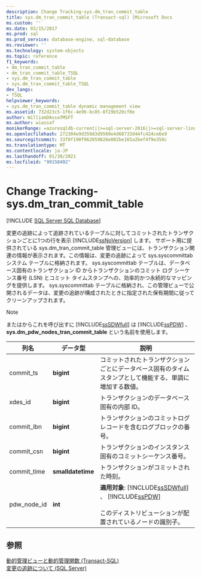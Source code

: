```yaml
---
description: Change Tracking-sys.dm_tran_commit_table
title: sys.dm_tran_commit_table (Transact-sql) |Microsoft Docs
ms.custom: ''
ms.date: 03/15/2017
ms.prod: sql
ms.prod_service: database-engine, sql-database
ms.reviewer: ''
ms.technology: system-objects
ms.topic: reference
f1_keywords:
- dm_tran_commit_table
- dm_tran_commit_table_TSQL
- sys.dm_tran_commit_table
- sys.dm_tran_commit_table_TSQL
dev_langs:
- TSQL
helpviewer_keywords:
- sys.dm_tran_commit_table dynamic management view
ms.assetid: 732d23c5-1f6c-4e96-bc85-8f29b520cf0e
author: WilliamDAssafMSFT
ms.author: wiassaf
monikerRange: =azuresqldb-current||>=sql-server-2016||>=sql-server-linux-2017||=azuresqldb-mi-current
ms.openlocfilehash: 272304e9d359d3d9569e4d68733d44fc424ce6e9
ms.sourcegitcommit: 33f0f190f962059826e002be165a2bef4f9e350c
ms.translationtype: MT
ms.contentlocale: ja-JP
ms.lasthandoff: 01/30/2021
ms.locfileid: "99158492"
---
```

# <a name="change-tracking---sysdm_tran_commit_table"></a>Change Tracking-sys.dm_tran_commit_table
[!INCLUDE [SQL Server SQL Database](../../includes/applies-to-version/sql-asdb.md)]

  変更の追跡によって追跡されているテーブルに対してコミットされたトランザクションごとに1つの行を表示 [!INCLUDE[ssNoVersion](../../includes/ssnoversion-md.md)] します。 サポート用に提供されている sys.dm_tran_commit_table 管理ビューには、トランザクション関連の情報が表示されます。この情報は、変更の追跡によって sys.syscommittab システム テーブルに格納されます。 sys.syscommittab テーブルは、データベース固有のトランザクション ID からトランザクションのコミット ログ シーケンス番号 (LSN) とコミット タイムスタンプへの、効率的かつ永続的なマッピングを提供します。 sys.syscommittab テーブルに格納され、この管理ビューで公開されるデータは、変更の追跡が構成されたときに指定された保有期間に従ってクリーンアップされます。  
  
> [!NOTE]  
>  またはからこれを呼び出すに [!INCLUDE[ssSDWfull](../../includes/sssdwfull-md.md)] は [!INCLUDE[ssPDW](../../includes/sspdw-md.md)] 、 **sys.dm_pdw_nodes_tran_commit_table** という名前を使用します。  
  
|列名|データ型|説明|  
|-----------------|---------------|-----------------|  
|commit_ts|**bigint**|コミットされたトランザクションごとにデータベース固有のタイムスタンプとして機能する、単調に増加する数値。|  
|xdes_id|**bigint**|トランザクションのデータベース固有の内部 ID。|  
|commit_lbn|**bigint**|トランザクションのコミットログレコードを含むログブロックの番号。|  
|commit_csn|**bigint**|トランザクションのインスタンス固有のコミットシーケンス番号。|  
|commit_time|**smalldatetime**|トランザクションがコミットされた時刻。|  
|pdw_node_id|**int**|**適用対象**: [!INCLUDE[ssSDWfull](../../includes/sssdwfull-md.md)] 、 [!INCLUDE[ssPDW](../../includes/sspdw-md.md)]<br /><br /> このディストリビューションが配置されているノードの識別子。|  
  
## <a name="see-also"></a>参照  
 [動的管理ビューと動的管理関数 &#40;Transact-SQL&#41;](~/relational-databases/system-dynamic-management-views/system-dynamic-management-views.md)   
 [変更の追跡について &#40;SQL Server&#41;](../../relational-databases/track-changes/about-change-tracking-sql-server.md)  
  
  


